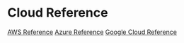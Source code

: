 # Cloud Reference

[AWS Reference](/cloud/aws/)
[Azure Reference](azure/)
[Google Cloud Reference](googlecloud/)
